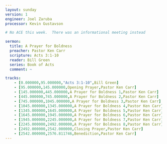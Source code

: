 ```yaml
---
layout: sunday
version: 1
engineer: Joel Zaruba
processor: Kevin Gustavson

# No ACE this week.  There was an informational meeting instead

sermon:
  title: A Prayer for Boldness
  preacher: Pastor Ken Carr
  scripture: Acts 3:1-10
  reader: Bill Green
  series: Book of Acts
  comment: ~

tracks:
    - [0.000000,95.000000,"Acts 3:1-10",Bill Green]
    - [95.000000,145.000000,Opening Prayer,Pastor Ken Carr]
    - [145.000000,445.000000,A Prayer for Boldness 1,Pastor Ken Carr]
    - [445.000000,745.000000,A Prayer for Boldness 2,Pastor Ken Carr]
    - [745.000000,1045.000000,A Prayer for Boldness 3,Pastor Ken Carr]
    - [1045.000000,1345.000000,A Prayer for Boldness 4,Pastor Ken Carr]
    - [1345.000000,1645.000000,A Prayer for Boldness 5,Pastor Ken Carr]
    - [1645.000000,1945.000000,A Prayer for Boldness 6,Pastor Ken Carr]
    - [1945.000000,2245.000000,A Prayer for Boldness 7,Pastor Ken Carr]
    - [2245.000000,2492.000000,A Prayer for Boldness 8,Pastor Ken Carr]
    - [2492.000000,2542.000000,Closing Prayer,Pastor Ken Carr]
    - [2542.000000,2576.811746,Benediction,Pastor Ken Carr]
---
```

